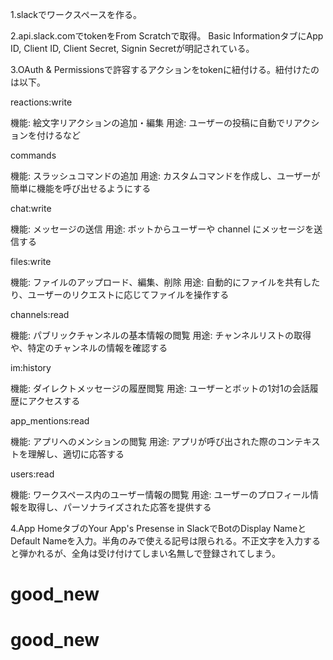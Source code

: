 1.slackでワークスペースを作る。

2.api.slack.comでtokenをFrom Scratchで取得。
Basic InformationタブにApp ID, Client ID, Client Secret, Signin Secretが明記されている。

3.OAuth & Permissionsで許容するアクションをtokenに紐付ける。紐付けたのは以下。

reactions:write

機能: 絵文字リアクションの追加・編集
用途: ユーザーの投稿に自動でリアクションを付けるなど


commands

機能: スラッシュコマンドの追加
用途: カスタムコマンドを作成し、ユーザーが簡単に機能を呼び出せるようにする


chat:write

機能: メッセージの送信
用途: ボットからユーザーや channel にメッセージを送信する


files:write

機能: ファイルのアップロード、編集、削除
用途: 自動的にファイルを共有したり、ユーザーのリクエストに応じてファイルを操作する


channels:read

機能: パブリックチャンネルの基本情報の閲覧
用途: チャンネルリストの取得や、特定のチャンネルの情報を確認する


im:history

機能: ダイレクトメッセージの履歴閲覧
用途: ユーザーとボットの1対1の会話履歴にアクセスする


app_mentions:read

機能: アプリへのメンションの閲覧
用途: アプリが呼び出された際のコンテキストを理解し、適切に応答する


users:read

機能: ワークスペース内のユーザー情報の閲覧
用途: ユーザーのプロフィール情報を取得し、パーソナライズされた応答を提供する

4.App HomeタブのYour App's Presense in SlackでBotのDisplay NameとDefault Nameを入力。半角のみで使える記号は限られる。不正文字を入力すると弾かれるが、全角は受け付けてしまい名無しで登録されてしまう。






# good_new
# good_new
